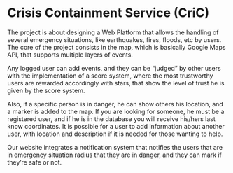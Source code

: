 # Crisis Containment Service (CriC)
The project is about designing a Web Platform that allows the handling of several emergency situations, like earthquakes, fires, floods, etc by users. The core of the project consists in the map, which is basically Google Maps API, that supports multiple layers of events.

Any logged user can add events, and they can be “judged” by other users with the implementation of a score system, where the most trustworthy users are rewarded accordingly with stars, that show the level of trust he is given by the score system.

Also, if a specific person is in danger, he can show others his location, and a marker is added to the map. If you are looking for someone, he must be a registered user, and if he is in the database you will receive his/hers last know coordinates. It is possible for a user to add information about another user, with location and description if it is needed for those wanting to help.

Our website integrates a notification system that notifies the users that are in emergency situation radius that they are in danger, and they can mark if they’re safe or not.
